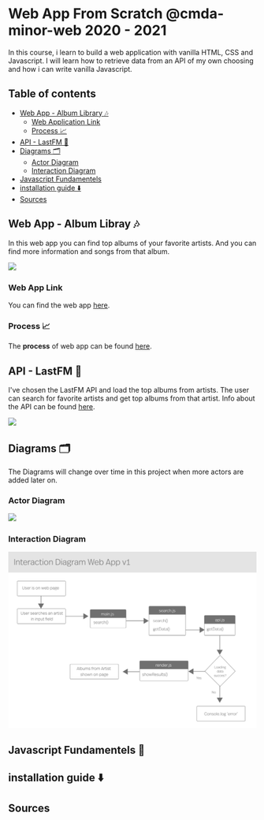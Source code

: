 # Web App From Scratch @cmda-minor-web 2020 - 2021 

In this course, i learn to build a web application with vanilla HTML, CSS and Javascript. I will learn how to retrieve data from an API of my own choosing and how i can write vanilla Javascript.

## Table of contents

- [Web App - Album Library 🎶](#web-app---album-libray-)
    * [Web Application Link](#web-application-link)
    * [Process 📈](#process-)
- [API - LastFM 🎵](#api---music-lastfm-)
- [Diagrams 🗂](#diagrams-)
    * [Actor Diagram](#actor-diagram)
    * [Interaction Diagram](#interaction-diagram)
- [Javascript Fundamentels](#javascript-fundamentels-)
- [installation guide ⬇️](#installation-guide-%EF%B8%8F)
- [Sources](#sources) 
<!-- later aknowledgement (shoutout to who helped you making it) + to do list? or in wiki to do every week-->

## Web App - Album Libray 🎶
In this web app you can find top albums of your favorite artists. And you can find more information and songs from that album. 

![](img/week1.png)

### Web App Link 
You can find the web app [here](https://sanneduinkerx.github.io/web-app-from-scratch-2021/).

### Process 📈
The **process** of web app can be found [here](https://github.com/sanneduinkerx/web-app-from-scratch-2021/wiki/Proces).

## API - LastFM 🎵

I've chosen the LastFM API and load the top albums from artists. The user can search for favorite artists and get top albums from that artist. Info about the API can be found [here](https://www.last.fm/api/show/artist.getTopAlbums). 

![](https://user-images.githubusercontent.com/60745348/107949699-f9ff4b00-6f95-11eb-9e98-a5ffa4456ba5.png)

## Diagrams 🗂
The Diagrams will change over time in this project when more actors are added later on.

### Actor Diagram
<!-- ![](img/actor-diagram.png) versie 1 -->
![](https://user-images.githubusercontent.com/60745348/107937991-fd3e0b00-6f84-11eb-97ce-6e926c6ed8ff.png)

### Interaction Diagram

![](img/interaction-diagram.png)

## Javascript Fundamentels 🔨


## installation guide ⬇️


## Sources 


<!-- DONE Add a link to your live demo in Github Pages 🌐-->

<!-- DONE ☝️ replace this description with a description of your own work -->

<!-- DONE replace the code in the /docs folder with your own, so you can showcase your work with GitHub Pages 🌍 -->

<!-- DONE Add a nice poster image here at the end of the week, showing off your shiny frontend 📸 -->

<!-- DONE Maybe a table of contents here? 📚 -->

<!-- DONE ...but how does one use this project? What are its features 🤔 -->

<!-- DONE What external data source is featured in your project and what are its properties 🌠 -->



<!-- How about a section that describes how to install this project? 🤓 -->

<!-- Maybe a checklist of done stuff and stuff still on your wishlist? ✅ (IN WIKI)-->

<!-- How about a license here? 📜 (or is it a licence?) 🤷 -->
